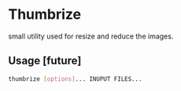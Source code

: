 # Thumbrize
small utility used for resize and reduce the images.

## Usage [future]

```bash
thumbrize [options]... INUPUT FILES... 

